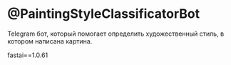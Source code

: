 # @PaintingStyleClassificatorBot

Telegram бот, который помогает определить художественный стиль, в котором написана картина.

fastai==1.0.61
